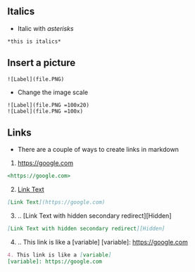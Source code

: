 ## Italics
* Italic with *asterisks*
```
*this is italics*
```

## Insert a picture
```
![Label](file.PNG)
```
* Change the image scale
```
![Label](file.PNG =100x20)
![Label](file.PNG =100x)
```

## Links
* There are a couple of ways to create links in markdown
1. <https://google.com>
```md
<https://google.com>
```
2. [Link Text](https://google.com)
```md
[Link Text](https://google.com)
```
3. ..
[Link Text with hidden secondary redirect][Hidden]
```md
[Link Text with hidden secondary redirect][Hidden]
```
4. ..
This link is like a [variable] 
[variable]: https://google.com
```md
4. This link is like a [variable] 
[variable]: https://google.com
```
